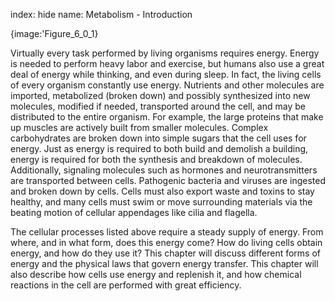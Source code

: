 index: hide
name: Metabolism - Introduction


{image:'Figure_6_0_1}
        

Virtually every task performed by living organisms requires energy. Energy is needed to perform heavy labor and exercise, but humans also use a great deal of energy while thinking, and even during sleep. In fact, the living cells of every organism constantly use energy. Nutrients and other molecules are imported, metabolized (broken down) and possibly synthesized into new molecules, modified if needed, transported around the cell, and may be distributed to the entire organism. For example, the large proteins that make up muscles are actively built from smaller molecules. Complex carbohydrates are broken down into simple sugars that the cell uses for energy. Just as energy is required to both build and demolish a building, energy is required for both the synthesis and breakdown of molecules. Additionally, signaling molecules such as hormones and neurotransmitters are transported between cells. Pathogenic bacteria and viruses are ingested and broken down by cells. Cells must also export waste and toxins to stay healthy, and many cells must swim or move surrounding materials via the beating motion of cellular appendages like cilia and flagella.

The cellular processes listed above require a steady supply of energy. From where, and in what form, does this energy come? How do living cells obtain energy, and how do they use it? This chapter will discuss different forms of energy and the physical laws that govern energy transfer. This chapter will also describe how cells use energy and replenish it, and how chemical reactions in the cell are performed with great efficiency.
